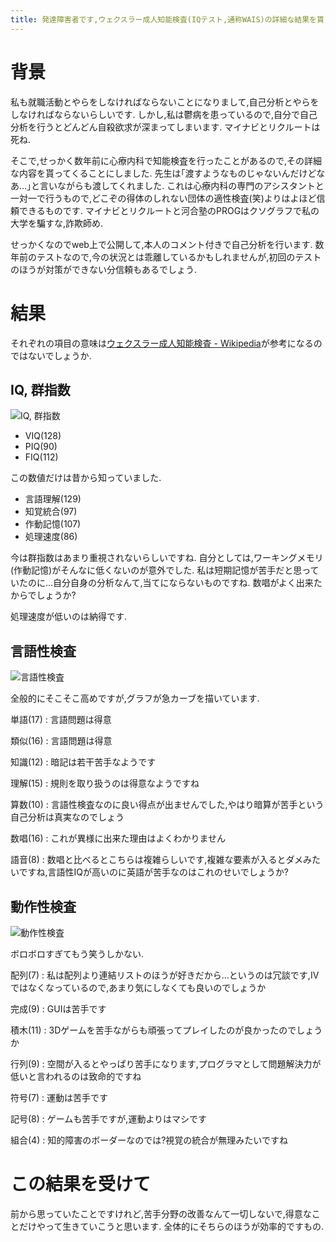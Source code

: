 ```yaml
---
title: 発達障害者です,ウェクスラー成人知能検査(IQテスト,通称WAIS)の詳細な結果を貰ってきました,本人が自己分析を行います
---
```


# 背景

私も就職活動とやらをしなければならないことになりまして,自己分析とやらをしなければならないらしいです.
しかし,私は鬱病を患っているので,自分で自己分析を行うとどんどん自殺欲求が深まってしまいます.
マイナビとリクルートは死ね.

そこで,せっかく数年前に心療内科で知能検査を行ったことがあるので,その詳細な内容を貰ってくることにしました.
先生は｢渡すようなものじゃないんだけどなあ…｣と言いながらも渡してくれました.
これは心療内科の専門のアシスタントと一対一で行うもので,どこぞの得体のしれない団体の適性検査(笑)よりはよほど信頼できるものです.
マイナビとリクルートと河合塾のPROGはクソグラフで私の大学を騙すな,詐欺師め.

せっかくなのでweb上で公開して,本人のコメント付きで自己分析を行います.
数年前のテストなので,今の状況とは乖離しているかもしれませんが,初回のテストのほうが対策ができない分信頼もあるでしょう.

# 結果

それぞれの項目の意味は[ウェクスラー成人知能検査 - Wikipedia](https://ja.wikipedia.org/wiki/%E3%82%A6%E3%82%A7%E3%82%AF%E3%82%B9%E3%83%A9%E3%83%BC%E6%88%90%E4%BA%BA%E7%9F%A5%E8%83%BD%E6%A4%9C%E6%9F%BB)が参考になるのではないでしょうか.

## IQ, 群指数

![IQ, 群指数](iq-1.png)

* VIQ(128)
* PIQ(90)
* FIQ(112)

この数値だけは昔から知っていました.

* 言語理解(129)
* 知覚統合(97)
* 作動記憶(107)
* 処理速度(86)

今は群指数はあまり重視されないらしいですね.
自分としては,ワーキングメモリ(作動記憶)がそんなに低くないのが意外でした.
私は短期記憶が苦手だと思っていたのに…自分自身の分析なんて,当てにならないものですね.
数唱がよく出来たからでしょうか?

処理速度が低いのは納得です.

## 言語性検査

![言語性検査](iq-2.png)

全般的にそこそこ高めですが,グラフが急カーブを描いています.

単語(17)
:    言語問題は得意

類似(16)
:    言語問題は得意

知識(12)
:    暗記は若干苦手なようです

理解(15)
:    規則を取り扱うのは得意なようですね

算数(10)
:    言語性検査なのに良い得点が出ませんでした,やはり暗算が苦手という自己分析は真実なのでしょう

数唱(16)
:    これが異様に出来た理由はよくわかりません

語音(8)
:    数唱と比べるとこちらは複雑らしいです,複雑な要素が入るとダメみたいですね,言語性IQが高いのに英語が苦手なのはこれのせいでしょうか?

## 動作性検査

![動作性検査](iq-3.png)

ボロボロすぎてもう笑うしかない.

配列(7)
:    私は配列より連結リストのほうが好きだから…というのは冗談です,Ⅳではなくなっているので,あまり気にしなくても良いのでしょうか

完成(9)
:    GUIは苦手です

積木(11)
:    3Dゲームを苦手ながらも頑張ってプレイしたのが良かったのでしょうか

行列(9)
:    空間が入るとやっぱり苦手になります,プログラマとして問題解決力が低いと言われるのは致命的ですね

符号(7)
:    運動は苦手です

記号(8)
:    ゲームも苦手ですが,運動よりはマシです

組合(4)
:    知的障害のボーダーなのでは?視覚の統合が無理みたいですね

# この結果を受けて

前から思っていたことですけれど,苦手分野の改善なんて一切しないで,得意なことだけやって生きていこうと思います.
全体的にそちらのほうが効率的ですもの.
